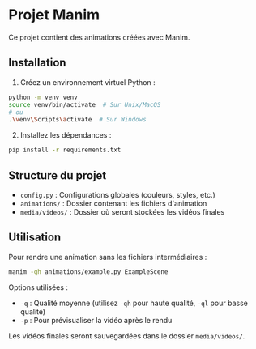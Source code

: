 # Projet Manim

Ce projet contient des animations créées avec Manim.

## Installation

1. Créez un environnement virtuel Python :
```bash
python -m venv venv
source venv/bin/activate  # Sur Unix/MacOS
# ou
.\venv\Scripts\activate  # Sur Windows
```

2. Installez les dépendances :
```bash
pip install -r requirements.txt
```

## Structure du projet

- `config.py` : Configurations globales (couleurs, styles, etc.)
- `animations/` : Dossier contenant les fichiers d'animation
- `media/videos/` : Dossier où seront stockées les vidéos finales

## Utilisation

Pour rendre une animation sans les fichiers intermédiaires :

```bash
manim -qh animations/example.py ExampleScene
```

Options utilisées :
- `-q` : Qualité moyenne (utilisez `-qh` pour haute qualité, `-ql` pour basse qualité)
- `-p` : Pour prévisualiser la vidéo après le rendu

Les vidéos finales seront sauvegardées dans le dossier `media/videos/`. 